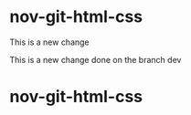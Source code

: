# nov-git-html-css
This is a new change

This is a new change done on the branch dev
# nov-git-html-css
